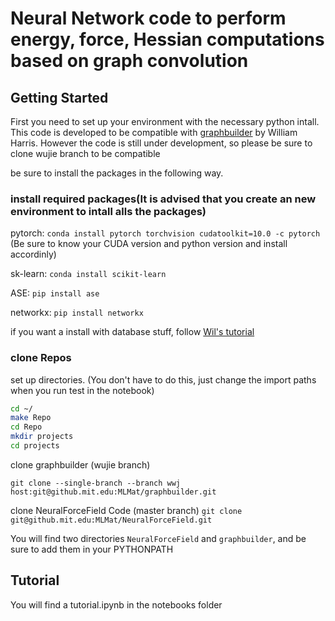 # Neural Network code to perform energy, force, Hessian computations based on graph convolution 

## Getting Started 
First you need to set up your environment with the necessary python intall. This code is developed to be compatible with [graphbuilder](https://github.mit.edu/MLMat/graphbuilder) by William Harris. However the code is still under development, so please be sure to clone wujie branch to be compatible 

be sure to install the packages in the following way. 

### install required packages(It is advised that you create an new environment to intall alls the packages)

pytorch: ```conda install pytorch torchvision cudatoolkit=10.0 -c pytorch```
(Be sure to know your CUDA version and python version and install accordinly)

sk-learn: ```conda install scikit-learn```

ASE: ```pip install ase```

networkx: ```pip install networkx```

if you want a install with database stuff, follow [Wil's tutorial](https://github.mit.edu/MLMat/mpnnet/blob/master/docs/README.md)


### clone Repos

set up directories. (You don't have to do this, just change the import paths when you run test in the notebook)

```bash
cd ~/
make Repo
cd Repo
mkdir projects
cd projects
```

clone graphbuilder (wujie branch)

```git clone --single-branch --branch wwj host:git@github.mit.edu:MLMat/graphbuilder.git```

clone NeuralForceField Code (master branch)
```git clone git@github.mit.edu:MLMat/NeuralForceField.git```

You will find two directories `NeuralForceField` and `graphbuilder`, and be sure to add them in your PYTHONPATH

##  Tutorial

You will find a tutorial.ipynb in the notebooks folder 



